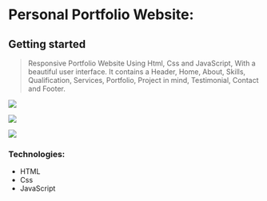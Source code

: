 # Personal Portfolio Website:

## Getting started

> Responsive Portfolio Website Using Html, Css and JavaScript, 
> With a beautiful user interface. It contains a Header, Home, 
> About, Skills, Qualification, Services, Portfolio, Project in mind, 
> Testimonial, Contact and Footer.


![](https://i.ibb.co/sqMm6J7/Screen-Shot-2022-03-01-at-17-21-17.png)

![](https://i.ibb.co/tqY2vk0/Screen-Shot-2022-03-01-at-17-22-55.png)

![](https://i.ibb.co/gW6nyXB/Screen-Shot-2022-03-01-at-17-23-06.png)

 

### Technologies:
                
+ HTML
+ Css
+ JavaScript
